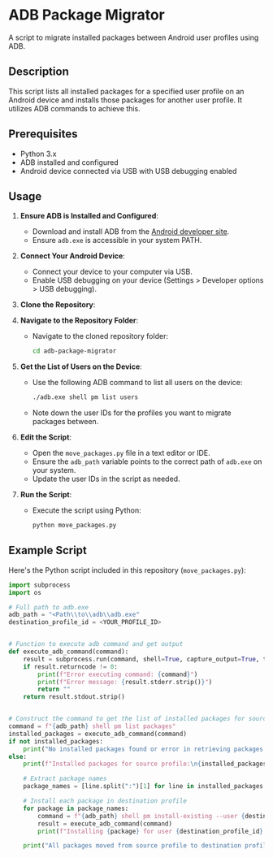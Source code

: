 # ADB Package Migrator

A script to migrate installed packages between Android user profiles using ADB.

## Description

This script lists all installed packages for a specified user profile on an Android device and installs those packages for another user profile. It utilizes ADB commands to achieve this.

## Prerequisites

- Python 3.x
- ADB installed and configured
- Android device connected via USB with USB debugging enabled

## Usage

1. **Ensure ADB is Installed and Configured**:
   - Download and install ADB from the [Android developer site](https://developer.android.com/studio/releases/platform-tools).
   - Ensure `adb.exe` is accessible in your system PATH.

2. **Connect Your Android Device**:
   - Connect your device to your computer via USB.
   - Enable USB debugging on your device (Settings > Developer options > USB debugging).

3. **Clone the Repository**:

4. **Navigate to the Repository Folder**:
   - Navigate to the cloned repository folder:
     ```sh
     cd adb-package-migrator
     ```

5. **Get the List of Users on the Device**:
   - Use the following ADB command to list all users on the device:
     ```sh
     ./adb.exe shell pm list users
     ```
   - Note down the user IDs for the profiles you want to migrate packages between.

6. **Edit the Script**:
   - Open the `move_packages.py` file in a text editor or IDE.
   - Ensure the `adb_path` variable points to the correct path of `adb.exe` on your system.
   - Update the user IDs in the script as needed.

7. **Run the Script**:
   - Execute the script using Python:
     ```sh
     python move_packages.py
     ```

## Example Script

Here's the Python script included in this repository (`move_packages.py`):

```python
import subprocess
import os

# Full path to adb.exe
adb_path = "<Path\\to\\adb\\adb.exe"
destination_profile_id = <YOUR_PROFILE_ID>


# Function to execute adb command and get output
def execute_adb_command(command):
    result = subprocess.run(command, shell=True, capture_output=True, text=True)
    if result.returncode != 0:
        print(f"Error executing command: {command}")
        print(f"Error message: {result.stderr.strip()}")
        return ""
    return result.stdout.strip()


# Construct the command to get the list of installed packages for source profile (user ID 0)
command = f"{adb_path} shell pm list packages"
installed_packages = execute_adb_command(command)
if not installed_packages:
    print("No installed packages found or error in retrieving packages.")
else:
    print(f"Installed packages for source profile:\n{installed_packages}")

    # Extract package names
    package_names = [line.split(":")[1] for line in installed_packages.splitlines()]

    # Install each package in destination profile
    for package in package_names:
        command = f"{adb_path} shell pm install-existing --user {destination_profile_id} {package}"
        result = execute_adb_command(command)
        print(f"Installing {package} for user {destination_profile_id}: {result}")

    print("All packages moved from source profile to destination profile.")


